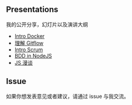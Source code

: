 ## Presentations

我的公开分享，幻灯片以及演讲大纲

- [Intro Docker](https://swipe.to/1555cv)
- [理解 Gitflow](https://swipe.to/8484p)
- [Intro Scrum](https://gist.github.com/adoyle-h/fdddf8527716d09f5715)
- [BDD in NodeJS](./BDD-in-NodeJS.md)
- [JS 漫谈](http://slides.com/adoyle_h/xia-che-dan)

## Issue

如果你想发表意见或者建议，请通过 issue 与我交流。
